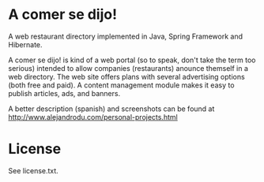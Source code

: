 A comer se dijo!
================

A web restaurant directory implemented in Java, Spring Framework and Hibernate.

A comer se dijo! is kind of a web portal (so to speak, don't take the term too serious) intended to allow companies
(restaurants) anounce themself in a web directory. The web site offers plans with several advertising options
(both free and paid). A content management module makes it easy to publish articles, ads, and banners.

A better description (spanish) and screenshots can be found at http://www.alejandrodu.com/personal-projects.html 

License
=======

See license.txt.
